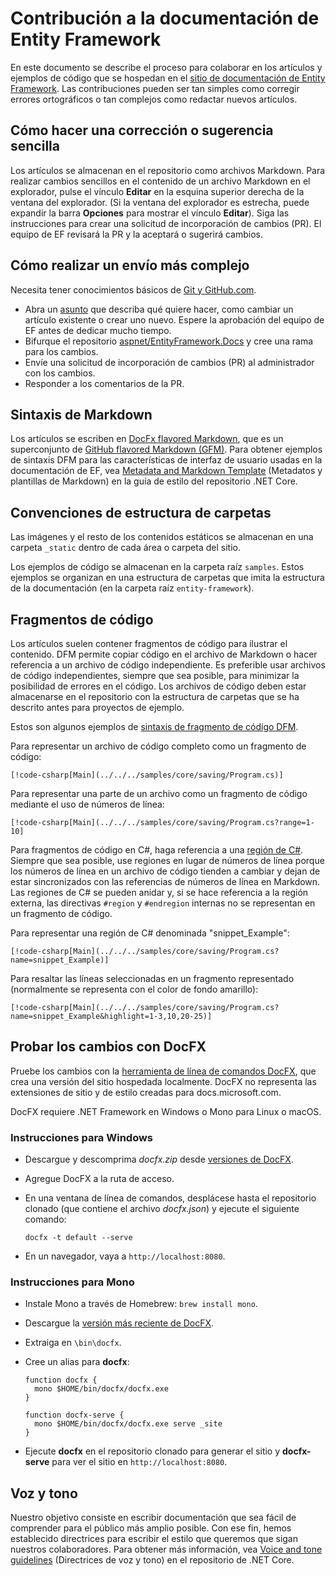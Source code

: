 # <a name="contributing-to-the-entity-framework-documentation"></a>Contribución a la documentación de Entity Framework

En este documento se describe el proceso para colaborar en los artículos y ejemplos de código que se hospedan en el [sitio de documentación de Entity Framework](https://docs.microsoft.com/ef). Las contribuciones pueden ser tan simples como corregir errores ortográficos o tan complejos como redactar nuevos artículos.

## <a name="how-to-make-a-simple-correction-or-suggestion"></a>Cómo hacer una corrección o sugerencia sencilla

Los artículos se almacenan en el repositorio como archivos Markdown. Para realizar cambios sencillos en el contenido de un archivo Markdown en el explorador, pulse el vínculo **Editar** en la esquina superior derecha de la ventana del explorador. (Si la ventana del explorador es estrecha, puede expandir la barra **Opciones** para mostrar el vínculo **Editar**). Siga las instrucciones para crear una solicitud de incorporación de cambios (PR). El equipo de EF revisará la PR y la aceptará o sugerirá cambios.

## <a name="how-to-make-a-more-complex-submission"></a>Cómo realizar un envío más complejo

Necesita tener conocimientos básicos de [Git y GitHub.com](https://guides.github.com/activities/hello-world/).

* Abra un [asunto](https://github.com/aspnet/EntityFramework.Docs/issues/new) que describa qué quiere hacer, como cambiar un artículo existente o crear uno nuevo. Espere la aprobación del equipo de EF antes de dedicar mucho tiempo.
* Bifurque el repositorio [aspnet/EntityFramework.Docs](https://github.com/aspnet/EntityFramework.Docs/) y cree una rama para los cambios.
* Envíe una solicitud de incorporación de cambios (PR) al administrador con los cambios.
* Responder a los comentarios de la PR.

## <a name="markdown-syntax"></a>Sintaxis de Markdown

Los artículos se escriben en [DocFx flavored Markdown](http://dotnet.github.io/docfx/spec/docfx_flavored_markdown.html), que es un superconjunto de [GitHub flavored Markdown (GFM)](https://guides.github.com/features/mastering-markdown/). Para obtener ejemplos de sintaxis DFM para las características de interfaz de usuario usadas en la documentación de EF, vea [Metadata and Markdown Template](https://github.com/dotnet/docs/blob/master/styleguide/template.md) (Metadatos y plantillas de Markdown) en la guía de estilo del repositorio .NET Core. 

## <a name="folder-structure-conventions"></a>Convenciones de estructura de carpetas

Las imágenes y el resto de los contenidos estáticos se almacenan en una carpeta `_static` dentro de cada área o carpeta del sitio.

Los ejemplos de código se almacenan en la carpeta raíz `samples`. Estos ejemplos se organizan en una estructura de carpetas que imita la estructura de la documentación (en la carpeta raíz `entity-framework`).

## <a name="code-snippets"></a>Fragmentos de código

Los artículos suelen contener fragmentos de código para ilustrar el contenido. DFM permite copiar código en el archivo de Markdown o hacer referencia a un archivo de código independiente. Es preferible usar archivos de código independientes, siempre que sea posible, para minimizar la posibilidad de errores en el código. Los archivos de código deben estar almacenarse en el repositorio con la estructura de carpetas que se ha descrito antes para proyectos de ejemplo.

Estos son algunos ejemplos de [sintaxis de fragmento de código DFM](http://dotnet.github.io/docfx/spec/docfx_flavored_markdown.html#code-snippet).

Para representar un archivo de código completo como un fragmento de código:

``` none
[!code-csharp[Main](../../../samples/core/saving/Program.cs)]
```

Para representar una parte de un archivo como un fragmento de código mediante el uso de números de línea:

``` none
[!code-csharp[Main](../../../samples/core/saving/Program.cs?range=1-10]
```

Para fragmentos de código en C#, haga referencia a una [región de C#](https://msdn.microsoft.com/library/9a1ybwek.aspx). Siempre que sea posible, use regiones en lugar de números de línea porque los números de línea en un archivo de código tienden a cambiar y dejan de estar sincronizados con las referencias de números de línea en Markdown. Las regiones de C# se pueden anidar y, si se hace referencia a la región externa, las directivas `#region` y `#endregion` internas no se representan en un fragmento de código.

Para representar una región de C# denominada "snippet_Example":

``` none
[!code-csharp[Main](../../../samples/core/saving/Program.cs?name=snippet_Example)]
```

Para resaltar las líneas seleccionadas en un fragmento representado (normalmente se representa con el color de fondo amarillo):

``` none
[!code-csharp[Main](../../../samples/core/saving/Program.cs?name=snippet_Example&highlight=1-3,10,20-25)]
```

## <a name="test-your-changes-with-docfx"></a>Probar los cambios con DocFX

Pruebe los cambios con la [herramienta de línea de comandos DocFX](https://dotnet.github.io/docfx/tutorial/docfx_getting_started.html#2-use-docfx-as-a-command-line-tool), que crea una versión del sitio hospedada localmente. DocFX no representa las extensiones de sitio y de estilo creadas para docs.microsoft.com.

DocFX requiere .NET Framework en Windows o Mono para Linux o macOS.

### <a name="windows-instructions"></a>Instrucciones para Windows

* Descargue y descomprima *docfx.zip* desde [versiones de DocFX](https://github.com/dotnet/docfx/releases).
* Agregue DocFX a la ruta de acceso.
* En una ventana de línea de comandos, desplácese hasta el repositorio clonado (que contiene el archivo *docfx.json*) y ejecute el siguiente comando:

   ``` console
   docfx -t default --serve
   ```

* En un navegador, vaya a `http://localhost:8080`.

### <a name="mono-instructions"></a>Instrucciones para Mono

* Instale Mono a través de Homebrew: `brew install mono`.
* Descargue la [versión más reciente de DocFX](https://github.com/dotnet/docfx/releases/tag/v2.7.2).
* Extraiga en `\bin\docfx`.
* Cree un alias para **docfx**:

  ``` console
  function docfx {
    mono $HOME/bin/docfx/docfx.exe
  }

  function docfx-serve {
    mono $HOME/bin/docfx/docfx.exe serve _site
  }
  ```

* Ejecute **docfx** en el repositorio clonado para generar el sitio y **docfx-serve** para ver el sitio en `http://localhost:8080`.

## <a name="voice-and-tone"></a>Voz y tono

Nuestro objetivo consiste en escribir documentación que sea fácil de comprender para el público más amplio posible. Con ese fin, hemos establecido directrices para escribir el estilo que queremos que sigan nuestros colaboradores. Para obtener más información, vea [Voice and tone guidelines](https://github.com/dotnet/docs/blob/master/styleguide/voice-tone.md) (Directrices de voz y tono) en el repositorio de .NET Core.
